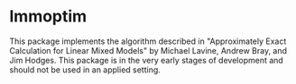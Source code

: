 # lmmoptim

This package implements the algorithm described in "Approximately Exact Calculation for Linear Mixed Models" by Michael Lavine, Andrew Bray, and Jim Hodges. This package is in the very early stages of development and should not be used in an applied setting.
